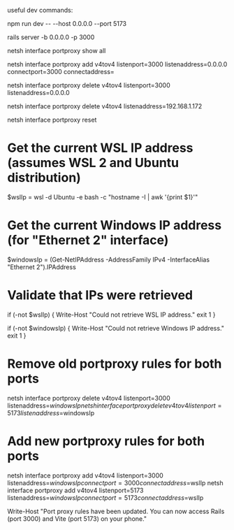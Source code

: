 useful dev commands:

npm run dev -- --host 0.0.0.0 --port 5173

rails server -b 0.0.0.0 -p 3000

netsh interface portproxy show all

netsh interface portproxy add v4tov4 listenport=3000 listenaddress=0.0.0.0 connectport=3000 connectaddress=<wsl-ip>


netsh interface portproxy delete v4tov4 listenport=3000 listenaddress=0.0.0.0

netsh interface portproxy delete v4tov4 listenaddress=192.168.1.172

netsh interface portproxy reset

# Get the current WSL IP address (assumes WSL 2 and Ubuntu distribution)
$wslIp = wsl -d Ubuntu -e bash -c "hostname -I | awk '{print $1}'"

# Get the current Windows IP address (for "Ethernet 2" interface)
$windowsIp = (Get-NetIPAddress -AddressFamily IPv4 -InterfaceAlias "Ethernet 2").IPAddress

# Validate that IPs were retrieved
if (-not $wslIp) {
    Write-Host "Could not retrieve WSL IP address."
    exit 1
}

if (-not $windowsIp) {
    Write-Host "Could not retrieve Windows IP address."
    exit 1
}

# Remove old portproxy rules for both ports
netsh interface portproxy delete v4tov4 listenport=3000 listenaddress=$windowsIp
netsh interface portproxy delete v4tov4 listenport=5173 listenaddress=$windowsIp

# Add new portproxy rules for both ports
netsh interface portproxy add v4tov4 listenport=3000 listenaddress=$windowsIp connectport=3000 connectaddress=$wslIp
netsh interface portproxy add v4tov4 listenport=5173 listenaddress=$windowsIp connectport=5173 connectaddress=$wslIp

Write-Host "Port proxy rules have been updated. You can now access Rails (port 3000) and Vite (port 5173) on your phone."
